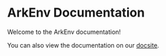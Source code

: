 # ArkEnv Documentation

Welcome to the ArkEnv documentation!

You can also view the documentation on our [docsite](https://arkenv.vercel.app/docs).